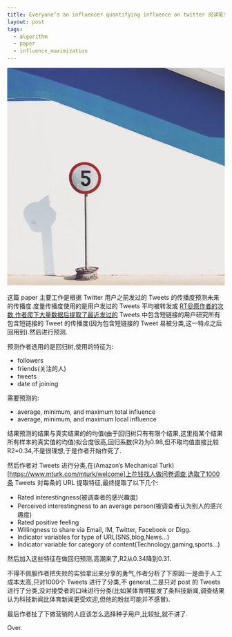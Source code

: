 ```yaml
---
title: Everyone’s an influencer quantifying influence on twitter 阅读笔记
layout: post
tags:
  - algorithm
  - paper
  - influence_maximization
---
```

![](/media/files/2015/04/01.jpg)

这篇 paper 主要工作是根据 Twitter 用户之前发过的 Tweets 的传播度预测未来的传播度.度量传播度使用的是用户发过的 Tweets 平均被转发或 RT@原作者的次数.作者爬下大量数据后提取了最近发过的 Tweets 中包含短链接的用户研究所有包含短链接的 Tweet 的传播度(因为包含短链接的 Tweet 易被分类,这一特点之后回用到).然后进行预测.

预测作者选用的是回归树,使用的特征为:

- followers
- friends(关注的人)
- tweets
- date of joining

需要预测的:

- average, minimum, and maximum total influence
- average, minimum, and maximum local influence

结果预测的结果与真实结果的的均值(由于回归树只有有限个结果,这里指某个结果所有样本的真实值的均值)拟合度很高,回归系数(R2)为0.98,但不取均值直接比较 R2=0.34,不是很理想,于是作者开始作死了.

然后作者对 Tweets 进行分类,在(Amazon’s Mechanical Turk)[https://www.mturk.com/mturk/welcome]上花钱找人做问卷调查,选取了1000条 Tweets 对每条的 URL 提取特征,最终提取了以下几个:

- Rated interestingness(被调查者的感兴趣度)
- Perceived interestingness to an average person(被调查者认为别人的感兴趣度)
- Rated positive feeling
- Willingness to share via Email, IM, Twitter, Facebook or Digg.
- Indicator variables for type of URL(SNS,blog,News...)
- Indicator variable for category of content(Technology,gaming,sports...)

然后加入这些特征在做回归预测,高潮来了,R2从0.34降到0.31.

不得不佩服作者把失败的实验拿出来分享的勇气,作者分析了下原因:一是由于人工成本太高,只对1000个 Tweets 进行了分类,不 general,二是只对 post 的 Tweets 进行了分类,没对接受者的口味进行分类(比如某体育明星发了条科技新闻,调查结果认为科技新闻比体育新闻更受欢迎,但他的粉丝可能并不感冒).

最后作者扯了下做营销的人应该怎么选择种子用户,比较扯,就不讲了.

Over.